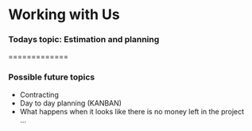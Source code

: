 Working with Us
=============
### Todays topic:  Estimation and planning  

=============
### Possible future topics  

- Contracting  
- Day to day planning (KANBAN)  
- What happens when it looks like there is no money left in the project  
...
